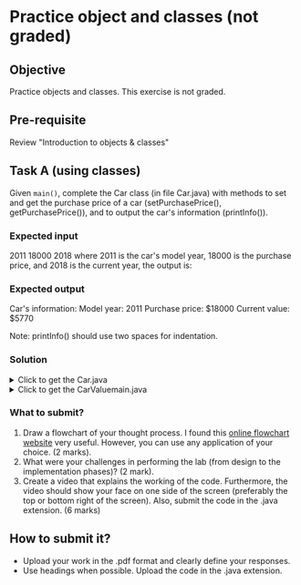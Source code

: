 # Practice object and classes (not graded)

## Objective
Practice objects and classes. This exercise is not graded.

## Pre-requisite
Review "Introduction to objects & classes"

## Task A (using classes)
Given ```main()```, complete the Car class (in file Car.java) with methods to set and get the purchase price of a car (setPurchasePrice(), getPurchasePrice()), and to output the car's information (printInfo()).

### Expected input
2011
18000
2018
where 2011 is the car's model year, 18000 is the purchase price, and 2018 is the current year, the output is:

### Expected output
Car's information:
  Model year: 2011
  Purchase price: $18000
  Current value: $5770

Note: printInfo() should use two spaces for indentation.

### Solution
<details> <summary> Click to get the Car.java </summary>
<p>

``` java
public class Car {
   private int modelYear;
   // Declare purchasePrice data member (int)
   private int purchasePrice;
   private int currentValue;
   
   public void setModelYear(int userYear){
      modelYear = userYear;
   }
   
   public int getModelYear() {
      return modelYear;
   }
   
   // Define setPurchasePrice() method
   public void setPurchasePrice(int userPrice){
      purchasePrice = userPrice;
   }
   
   // Define getPurchasePrice() method
   public int getPurchasePrice() {
      return purchasePrice;
   }
   
   public void calcCurrentValue(int currentYear) {
      double depreciationRate = 0.15;
      int carAge = currentYear - modelYear;
      
      // Car depreciation formula
      currentValue = (int) 
         Math.round(purchasePrice * Math.pow((1 - depreciationRate), carAge));
   }
   
   // Define printInfo() method to output modelYear, purchasePrice, and currentValue
   public void printInfo() {
      System.out.println("Car's information:");
      System.out.println("  Model year: " + modelYear);
      System.out.println("  Purchase price: $" + purchasePrice);
      System.out.println("  Current value: $" + currentValue);
   }
}
```

</p>
</details>

<details> <summary> Click to get the CarValuemain.java </summary>
<p>

``` java
import java.util.Scanner;
import java.lang.Math;

public class CarValue {
   public static void main(String[] args) {
      Scanner scnr = new Scanner(System.in);
      
      Car myCar = new Car();
      
      int userYear = scnr.nextInt();
      int userPrice = scnr.nextInt();
      int userCurrentYear = scnr.nextInt();
      
      myCar.setModelYear(userYear);
      myCar.setPurchasePrice(userPrice);
      myCar.calcCurrentValue(userCurrentYear);
      
      myCar.printInfo();
   }
}

```
</p>
</details>

### What to submit?
1. Draw a flowchart of your thought process. I found this [online flowchart website](http://www.draw.io) very useful. However, you can use any application of your choice. (2 marks).   
2. What were your challenges in performing the lab (from design to the implementation phases)? (2 mark).  
3. Create a video that explains the working of the code. Furthermore, the video should show your face on one side of the screen (preferably the top or bottom right of the screen). Also, submit the code in the .java extension. (6 marks)

## How to submit it?
- Upload your work in the .pdf format and clearly define your responses.  
- Use headings when possible. Upload the code in the .java extension.



